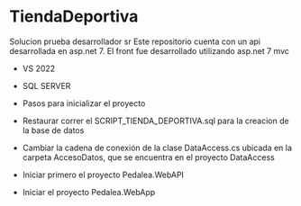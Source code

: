 # TiendaDeportiva
Solucion prueba desarrollador sr
Este repositorio cuenta con un api desarrollada en asp.net 7. El front fue desarrollado utilizando asp.net 7 mvc

* VS 2022
* SQL SERVER
*  Pasos para inicializar el proyecto

* Restaurar correr el SCRIPT_TIENDA_DEPORTIVA.sql para la creacion de la base de datos 
* Cambiar la cadena de conexión de la clase DataAccess.cs ubicada en la carpeta AccesoDatos, 
  que se encuentra en el proyecto DataAccess
* Iniciar primero el proyecto Pedalea.WebAPI
* Iniciar el proyecto Pedalea.WebApp
